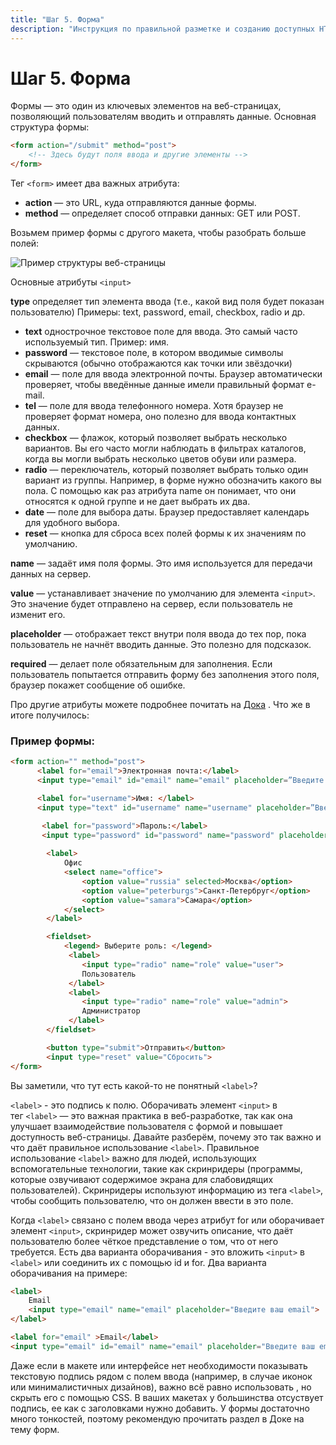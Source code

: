 ```yaml
---
title: "Шаг 5. Форма"
description: "Инструкция по правильной разметке и созданию доступных HTML-форм на сайте."
---
```


# Шаг 5. Форма

Формы — это один из ключевых элементов на веб-страницах, позволяющий пользователям вводить и отправлять данные. Основная структура формы:

```html
<form action="/submit" method="post">
    <!-- Здесь будут поля ввода и другие элементы -->
</form>
```
Тег `<form>` имеет два важных атрибута:

- **action** — это URL, куда отправляются данные формы.
- **method** — определяет способ отправки данных: GET или POST.

Возьмем пример формы с другого макета, чтобы разобрать больше полей:

![Пример структуры веб-страницы](/web-course-site/html/example11.png)

Основные атрибуты `<input>` 

**type** определяет тип элемента ввода (т.е., какой вид поля будет показан пользователю) Примеры: text, password, email, checkbox, radio и др. 
- **text** однострочное текстовое поле для ввода. Это самый часто используемый тип. Пример: имя. 
- **password** — текстовое поле, в котором вводимые символы скрываются (обычно отображаются как точки или звёздочки)
- **email** — поле для ввода электронной почты. Браузер автоматически проверяет, чтобы введённые данные имели правильный формат e-mail. 
- **tel** — поле для ввода телефонного номера. Хотя браузер не проверяет формат номера, оно полезно для ввода контактных данных.
- **checkbox** — флажок, который позволяет выбрать несколько вариантов. Вы его часто могли наблюдать в фильтрах каталогов, когда вы могли выбрать несколько цветов обуви или размера. 
- **radio** — переключатель, который позволяет выбрать только один вариант из группы. Например, в форме нужно обозначить какого вы пола. С помощью как раз атрибута name он понимает, что они относятся к одной группе и не дает выбрать их два.
- **date** — поле для выбора даты. Браузер предоставляет календарь для удобного выбора.
- **reset** — кнопка для сброса всех полей формы к их значениям по умолчанию.

**name** — задаёт имя поля формы. Это имя используется для передачи данных на сервер. 

**value** — устанавливает значение по умолчанию для элемента `<input>`. Это значение будет отправлено на сервер, если пользователь не изменит его.

**placeholder** — отображает текст внутри поля ввода до тех пор, пока пользователь не начнёт вводить данные. Это полезно для подсказок.

**required** — делает поле обязательным для заполнения. Если пользователь попытается отправить форму без заполнения этого поля, браузер покажет сообщение об ошибке.

Про другие атрибуты можете подробнее почитать на [Дока](https://doka.guide/html/) .  Что же в итоге получилось: 

### Пример формы:
```html
<form action="" method="post">
      <label for="email">Электронная почта:</label>
      <input type="email" id="email" name="email" placeholder=”Введите почту” required>

      <label for="username">Имя: </label>
      <input type="text" id="username" name="username" placeholder=”Введите имя” required>

       <label for="password">Пароль:</label>
       <input type="password" id="password" name="password" placeholder=”Введите пароль” required>
        
        <label>
            Офис
            <select name="office">
                <option value="russia" selected>Москва</option>
                <option value="peterburgs">Санкт-Петербруг</option>
                <option value="samara">Самара</option>
            </select>
        </label>       

        <fieldset>
            <legend> Выберите роль: </legend>
             <label>
                <input type="radio" name="role" value="user">
                Пользователь
             </label>
             <label>
                <input type="radio" name="role" value="admin">
                Администратор
             </label>
        </fieldset>

        <button type="submit">Отправить</button>
        <input type="reset" value="Сбросить">
</form>
```

Вы заметили, что тут есть какой-то не понятный `<label>`?

`<label>` - это подпись к полю. Оборачивать элемент `<input>` в тег `<label>` — это важная практика в веб-разработке, так как она улучшает взаимодействие пользователя с формой и повышает доступность веб-страницы. Давайте разберём, почему это так важно и что даёт правильное использование `<label>`.
Правильное использование `<label>` важно для людей, использующих вспомогательные технологии, такие как скринридеры (программы, которые озвучивают содержимое экрана для слабовидящих пользователей). Скринридеры используют информацию из тега `<label>`, чтобы сообщить пользователю, что он должен ввести в это поле.

Когда `<label>` связано с полем ввода через атрибут for или оборачивает элемент `<input>`, скринридер может озвучить описание, что даёт пользователю более чёткое представление о том, что от него требуется. Есть два варианта оборачивания - это вложить `<input>`  в `<label>` или соединить их с помощью id и for. 
Два варианта оборачивания на примере:

```html
<label>
    Email
    <input type="email" name="email" placeholder="Введите ваш email">
</label>
```

```html
<label for="email" >Email</label>
<input type="email" id="email" name="email" placeholder="Введите ваш email">
```

Даже если в макете или интерфейсе нет необходимости показывать текстовую подпись рядом с полем ввода (например, в случае иконок или минималистичных дизайнов), важно всё равно использовать <label>, но скрыть его с помощью CSS. В ваших макетах у большинства отсуствует подпись, ее как с заголовками нужно добавить.
У формы достаточно много тонкостей, поэтому рекомендую прочитать раздел в Доке на тему форм.